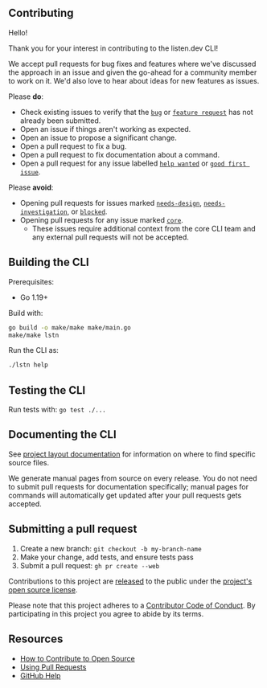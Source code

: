 ## Contributing

Hello!

Thank you for your interest in contributing to the listen.dev CLI!

We accept pull requests for bug fixes and features where we've discussed the approach in an issue and given the go-ahead for a community member to work on it. We'd also love to hear about ideas for new features as issues.

Please **do**:

- Check existing issues to verify that the [`bug`][bug issues] or [`feature request`][feature request issues] has not already been submitted.
- Open an issue if things aren't working as expected.
- Open an issue to propose a significant change.
- Open a pull request to fix a bug.
- Open a pull request to fix documentation about a command.
- Open a pull request for any issue labelled [`help wanted`][hw] or [`good first issue`][gfi].

Please **avoid**:

- Opening pull requests for issues marked [`needs-design`][needs design], [`needs-investigation`][needs investigation], or [`blocked`][blocked].
- Opening pull requests for any issue marked [`core`][core].
  - These issues require additional context from the core CLI team and any external pull requests will not be accepted.

## Building the CLI

Prerequisites:

- Go 1.19+

Build with:

```bash
go build -o make/make make/main.go
make/make lstn
```

Run the CLI as:

```bash
./lstn help
```

## Testing the CLI

Run tests with: `go test ./...`

## Documenting the CLI

See [project layout documentation](../docs/project-layout.md) for information on where to find specific source files.

We generate manual pages from source on every release. You do not need to submit pull requests for documentation specifically; manual pages for commands will automatically get updated after your pull requests gets accepted.

## Submitting a pull request

1. Create a new branch: `git checkout -b my-branch-name`
1. Make your change, add tests, and ensure tests pass
1. Submit a pull request: `gh pr create --web`

Contributions to this project are [released][legal] to the public under the [project's open source license][license].

Please note that this project adheres to a [Contributor Code of Conduct][code-of-conduct]. By participating in this project you agree to abide by its terms.

## Resources

- [How to Contribute to Open Source][]
- [Using Pull Requests][]
- [GitHub Help][]

[bug issues]: https://github.com/listendev/lstn/issues?q=is%3Aopen+is%3Aissue+label%3Abug
[feature request issues]: https://github.com/listendev/lstn/issues?q=is%3Aopen+is%3Aissue+label%3Aenhancement
[hw]: https://github.com/listendev/lstn/issues?q=is%3Aopen+is%3Aissue+label%3A"help+wanted"
[blocked]: https://github.com/listendev/lstn/issues?q=is%3Aopen+is%3Aissue+label%3Ablocked
[needs design]: https://github.com/listendev/lstn/issues?q=is%3Aopen+is%3Aissue+label%3A"needs+design"
[needs investigation]: https://github.com/listendev/lstn/issues?q=is%3Aopen+is%3Aissue+label%3A"needs+investigation"
[gfi]: https://github.com/listendev/lstn/issues?q=is%3Aopen+is%3Aissue+label%3A"good+first+issue"
[core]: https://github.com/listendev/lstn/issues?q=is%3Aopen+is%3Aissue+label%3Acore
[legal]: https://docs.github.com/en/free-pro-team@latest/github/site-policy/github-terms-of-service#6-contributions-under-repository-license
[license]: ../LICENSE
[code-of-conduct]: ./CODE_OF_CONDUCT.md
[how to contribute to open source]: https://opensource.guide/how-to-contribute/
[using pull requests]: https://docs.github.com/en/free-pro-team@latest/github/collaborating-with-issues-and-pull-requests/about-pull-requests
[github help]: https://docs.github.com/
